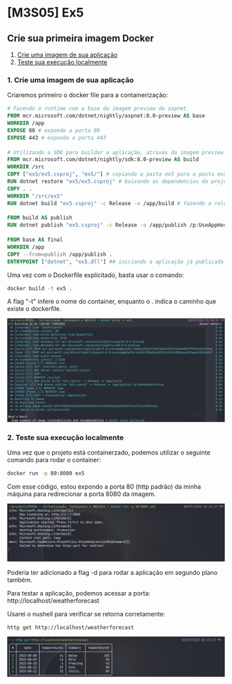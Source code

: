 # [M3S05] Ex5

## Crie sua primeira imagem Docker

1. [Crie uma imagem de sua aplicação](#1-Crie-uma-imagem-de-sua-aplicação)
2. [Teste sua execução localmente](#2-teste-sua-execução-localmente.)

### 1. Crie uma imagem de sua aplicação

Criaremos primeiro o docker file para a containerização:

```Dockerfile
# Fazendo o runtime com a base da imagem preview do aspnet.
FROM mcr.microsoft.com/dotnet/nightly/aspnet:8.0-preview AS base
WORKDIR /app
EXPOSE 80 # expondo a porta 80
EXPOSE 443 # expondo a porta 443

# Utilizando a SDK para buildar a aplicação, através da imagem preview 
FROM mcr.microsoft.com/dotnet/nightly/sdk:8.0-preview AS build
WORKDIR /src
COPY ["ex5/ex5.csproj", "ex5/"] # copiando a pasta ex5 para a pasta ex5/
RUN dotnet restore "ex5/ex5.csproj" # baixando as dependencias do projeto
COPY . .
WORKDIR "/src/ex5" 
RUN dotnet build "ex5.csproj" -c Release -o /app/build # fazendo a release do projeto

FROM build AS publish
RUN dotnet publish "ex5.csproj" -c Release -o /app/publish /p:UseAppHost=false

FROM base AS final
WORKDIR /app
COPY --from=publish /app/publish .
ENTRYPOINT ["dotnet", "ex5.dll"] ## iniciando a aplicação já publicada

```

Uma vez com o Dockerfile explicitado, basta usar o comando:


```bash
docker build -t ex5 .
```

A flag "-t" infere o nome do container, enquanto o . indica o caminho que existe o dockerfile.

<img title="Docker build" alt="docker build" src="./docker-build.png">

### 2. Teste sua execução localmente

Uma vez que o projeto está containerzado, podemos utilizar o seguinte comando para rodar o container:

```bash
docker run -p 80:8080 ex5
```

Com esse código, estou expondo a porta 80 (http padrão) da minha máquina para redirecionar a porta 8080 da imagem.

<img title="Docker Run" alt="docker run" src="./docker-run.png">

Poderia ter adicionado a flag -d para rodar a aplicação em segundo plano também.

Para testar a aplicação, podemos acessar a porta: http://localhost/weatherforecast

Usarei o nushell para verificar se retorna corretamente:

```nu
http get http://localhost/weatherforecast
```

<img title="http get no nushell" alt="http get" src="./http-get.png">
